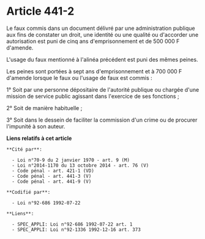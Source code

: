 # Article 441-2

Le faux commis dans un document délivré par une administration publique aux fins de constater un droit, une identité ou une
qualité ou d'accorder une autorisation est puni de cinq ans d'emprisonnement et de 500 000 F d'amende.

L'usage du faux mentionné à l'alinéa précédent est puni des mêmes peines.

Les peines sont portées à sept ans d'emprisonnement et à 700 000 F d'amende lorsque le faux ou l'usage de faux est commis :

1° Soit par une personne dépositaire de l'autorité publique ou chargée d'une mission de service public agissant dans
l'exercice de ses fonctions ;

2° Soit de manière habituelle ;

3° Soit dans le dessein de faciliter la commission d'un crime ou de procurer l'impunité à son auteur.

**Liens relatifs à cet article**

	**Cité par**:

	  - Loi n°70-9 du 2 janvier 1970 - art. 9 (M)
	  - Loi n°2014-1170 du 13 octobre 2014 - art. 76 (V)
	  - Code pénal - art. 421-1 (VD)
	  - Code pénal - art. 441-3 (V)
	  - Code pénal - art. 441-9 (V)

	**Codifié par**:

	  - Loi n°92-686 1992-07-22

	**Liens**:

	  - SPEC_APPLI: Loi n°92-686 1992-07-22 art. 1
	  - SPEC_APPLI: Loi n°92-1336 1992-12-16 art. 373
